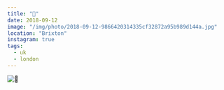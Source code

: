 ```yaml
---
title: "🚥"
date: 2018-09-12
image: "/img/photo/2018-09-12-9866420314335cf32872a95b989d144a.jpg"
location: "Brixton"
instagram: true
tags:
  - uk
  - london
---
```


![🚥](/img/photo/2018-09-12-9866420314335cf32872a95b989d144a.jpg)
